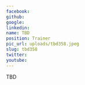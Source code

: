 ```yaml
---
facebook: 
github: 
google: 
linkedin: 
name: TBD
position: Trainer
pic_url: uploads/tbd358.jpeg
slug: tbd358
twitter: 
youtube: 
---
```

<p>TBD</p>

